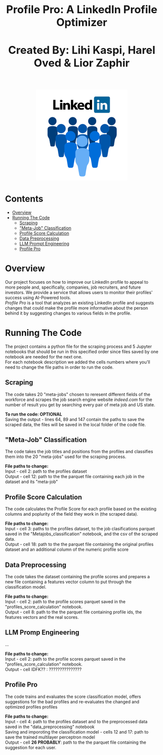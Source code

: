 <h1 align='center' style="text-align:center; font-weight:bold; font-size:2.5em"> Profile Pro: A LinkedIn Profile Optimizer</h1>
<h3 align='center' style="text-align:center; font-weight:bold; font-size:2.5em"> Created By: Lihi Kaspi, Harel Oved & Lior Zaphir</h3>
<br>

<p align="center">
  <img src="Photos/linkedin_photo.png" alt="Logo" width="300" height="300">

# Contents
- [Overview](#Overview)
- [Running The Code](#Running-The-Code)
  - [Scraping](##Scraping)
  - ["Meta-Job" Classification](##"Meta-Job"-Classification)
  - [Profile Score Calculation](##Profile-Score-Calculation)
  - [Data Preprocessing](##Data-Preprocessing)
  - [LLM Prompt Engineering](##LLM-Promp-Engineering)
  - [Profile Pro](##Profile-Pro) 


# Overview
Our project focuses on how to improve our LinkedIn profile to appeal to more people and, specifically, companies, job recruiters, and future investors.
We provide a service that allows users to monitor their profiles' success using AI-Powered tools. <br>
*Profile Pro* is a tool that analyzes an existing LinkedIn profile and suggests changes that could make the profile more informative about the person behind it by suggesting changes to various fields in the profile.


# Running The Code
The project contains a python file for the scraping process and 5 Jupyter notebooks that should be run in this specified order since files saved by one notebook are needed for the next one. <br>
For each notebook description we added the cells numbers where you'll need to change the file paths in order to run the code.

## Scraping
The code takes 20 "meta-jobs" chosen to reresent different fields of the workforce and scrapes the job search engine website *indeed.com* for the number of result you get by searching every pair of meta job and US state. 

**To run the code: OPTIONAL** <br>
Saving the output - lines 64, 89 and 147 contain the paths to save the scraped data, the files will be saved in the local folder of the code file.

## "Meta-Job" Classification
The code takes the job titles and positions from the profiles and classifies them into the 20 "meta-jobs" used for the scraping process.

**File paths to change:** <br>
Input - cell 2: path to the profiles dataset <br> 
Output - cell 12: path to the the parquet file containing each job in the dataset and its "meta-job"

## Profile Score Calculation
The code calculates the Profile Score for each profile based on the existing columns and poplurity of the field they work in (the scraped data).

**File paths to change:** <br>
Input - cell 3: paths to the profiles dataset, to the job clasifications parquet saved in the "Metajobs_classification" notebook, and the csv of the scraped data.  <br> 
Output - cell 18: path to the the parquet file containing the original profiles dataset and an additional column of the numeric profile score

## Data Preprocessing
The code takes the dataset containing the profile scores and prepares a new file containing a features vector column to put through the classification model.

**File paths to change:** <br>
Input - cell 2: path to the profile scores parquet saved in the "profiles_score_calculation" notebook.  <br> 
Output - cell 8: path to the the parquet file containing profile ids, the features vectors and the real scores.

## LLM Promp Engineering
...

**File paths to change:** <br>
Input - cell 2: path to the profile scores parquet saved in the "profiles_score_calculation" notebook.  <br> 
Output - cell IDFK?? : ???????????????

## Profile Pro
The code trains and evaluates the score classification model, offers suggestions for the bad profiles and re-evaluates the changed and optimized profiles profiles

**File paths to change:** <br>
Input - cell 4: path to the profiles dataset and to the preprocessed data saved in the "data_preprocessing" notebook <br>
Saving and imporoting the classification model - cells 12 and 17: path to save the trained multilayer perceptron model <br>
Output - cell **26 PROBABLY**: path to the the parquet file containing the suggestion for each user.

